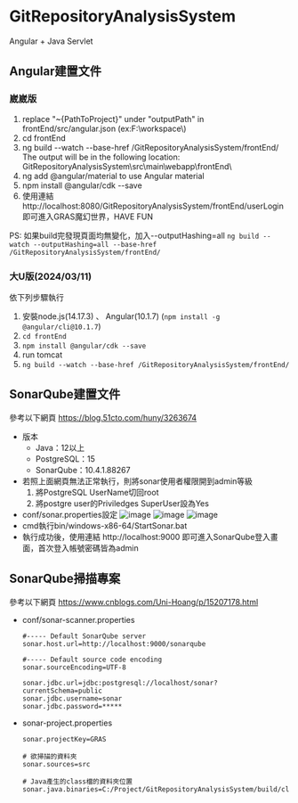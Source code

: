 # GitRepositoryAnalysisSystem
Angular + Java Servlet

## Angular建置文件

### 崴崴版
1. replace "~{PathToProject}" under "outputPath" in frontEnd/src/angular.json (ex:F:\\workspace\\)
2. cd frontEnd
3. ng build --watch --base-href /GitRepositoryAnalysisSystem/frontEnd/
    The output will be in the following location:
    GitRepositoryAnalysisSystem\src\main\webapp\frontEnd\
4. ng add @angular/material  to use Angular material
5. npm install @angular/cdk --save
6. 使用連結 http://localhost:8080/GitRepositoryAnalysisSystem/frontEnd/userLogin 即可進入GRAS魔幻世界，HAVE FUN

PS: 如果build完發現頁面均無變化，加入--outputHashing=all
`ng build --watch --outputHashing=all --base-href /GitRepositoryAnalysisSystem/frontEnd/`

### 大U版(2024/03/11)
依下列步驟執行
1. 安裝node.js(14.17.3) 、 Angular(10.1.7) (`npm install -g @angular/cli@10.1.7`)
2. `cd frontEnd`
3. `npm install @angular/cdk --save`
4. run tomcat
5. `ng build --watch --base-href /GitRepositoryAnalysisSystem/frontEnd/`

## SonarQube建置文件
參考以下網頁
https://blog.51cto.com/huny/3263674

- 版本
    - Java：12以上
    - PostgreSQL：15
    - SonarQube：10.4.1.88267
- 若照上面網頁無法正常執行，則將sonar使用者權限開到admin等級
    1. 將PostgreSQL UserName切回root
    2. 將postgre user的Priviledges SuperUser設為Yes
- conf/sonar.properties設定
  ![image](https://github.com/liyo2686/GitRepositoryAnalysisSystem/assets/88961674/5afb9ddd-a9d5-454f-b0f1-931748eab619)
  ![image](https://github.com/liyo2686/GitRepositoryAnalysisSystem/assets/88961674/6b1a0d2a-d420-4d24-aba9-5f8b0a72684d)
  ![image](https://github.com/liyo2686/GitRepositoryAnalysisSystem/assets/88961674/54056845-8305-45e6-876b-bfd71b33620c)
- cmd執行bin/windows-x86-64/StartSonar.bat
- 執行成功後，使用連結
    http://localhost:9000
    即可進入SonarQube登入畫面，首次登入帳號密碼皆為admin
    
## SonarQube掃描專案
參考以下網頁
https://www.cnblogs.com/Uni-Hoang/p/15207178.html

- conf/sonar-scanner.properties
    ```
    #----- Default SonarQube server
    sonar.host.url=http://localhost:9000/sonarqube

    #----- Default source code encoding
    sonar.sourceEncoding=UTF-8

    sonar.jdbc.url=jdbc:postgresql://localhost/sonar?currentSchema=public
    sonar.jdbc.username=sonar
    sonar.jdbc.password=*****
    ```
- sonar-project.properties
    ```
    sonar.projectKey=GRAS
    
    # 欲掃描的資料夾
    sonar.sources=src
    
    # Java產生的class檔的資料夾位置
    sonar.java.binaries=C:/Project/GitRepositoryAnalysisSystem/build/classes
    ```
